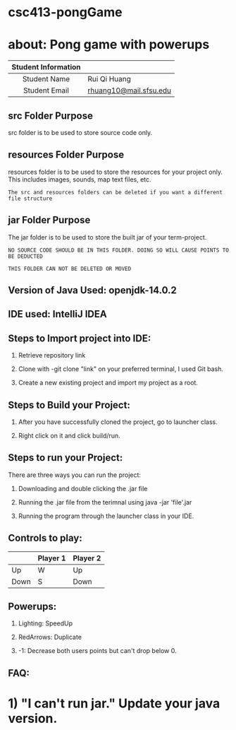 # csc413-pongGame
# about: Pong game with powerups


| Student Information |                |
|:-------------------:|----------------|
|  Student Name       |   Rui Qi Huang |
|  Student Email      |   rhuang10@mail.sfsu.edu   |

## src Folder Purpose 
src folder is to be used to store source code only.

## resources Folder Purpose 
resources folder is to be used to store the resources for your project only. This includes images, sounds, map text files, etc.

`The src and resources folders can be deleted if you want a different file structure`

## jar Folder Purpose 
The jar folder is to be used to store the built jar of your term-project.

`NO SOURCE CODE SHOULD BE IN THIS FOLDER. DOING SO WILL CAUSE POINTS TO BE DEDUCTED`

`THIS FOLDER CAN NOT BE DELETED OR MOVED`

## Version of Java Used: openjdk-14.0.2

## IDE used: IntelliJ IDEA

## Steps to Import project into IDE:

1. Retrieve repository link

2. Clone with -git clone "link" on your preferred terminal, I used Git bash.

3. Create a new existing project and import my project as a root.


## Steps to Build your Project:

1. After you have successfully cloned the project, go to launcher class.

2. Right click on it and click build/run.
 
## Steps to run your Project:

There are three ways you can run the project:

1. Downloading and double clicking the .jar file

2. Running the .jar file from the terimnal using java -jar 'file'.jar

3. Running the program through the launcher class in your IDE.

## Controls to play:

|               | Player 1 | Player 2 |
|---------------|----------|----------|
|  Up           |   W      |    Up    |
|  Down         |   S      |   Down   |

## Powerups:
1) Lighting: SpeedUp

2) RedArrows: Duplicate

3) -1: Decrease both users points but can't drop below 0.

<!-- you may add more controls if you need to. -->

## FAQ:

# 1) "I can't run jar." Update your java version.

